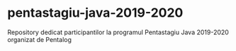 # pentastagiu-java-2019-2020

Repository dedicat participantilor la programul Pentastagiu Java 2019-2020 organizat de Pentalog
